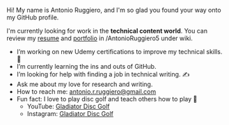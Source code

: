 Hi! My name is Antonio Ruggiero, and I'm so glad you found your way onto my GitHub profile. 

I'm currently looking for work in the **technical content world**. You can review my [resume](https://github.com/AntonioRuggiero5/AntonioRuggiero5/wiki/Resume#antonio-ruggiero) and [portfolio](https://github.com/AntonioRuggiero5/AntonioRuggiero5/wiki/Portfolio#antonio-ruggiero) in /AntonioRuggiero5 under wiki.

- I’m working on new Udemy certifications to improve my technical skills. 🧠
- I’m currently learning the ins and outs of GitHub.
- I’m looking for help with finding a job in technical writing. ✍️
- Ask me about my love for research and writing.
- How to reach me: antonio.r.ruggiero@gmail.com
- Fun fact: I love to play disc golf and teach others how to play 🥏
    - YouTube: [Gladiator Disc Golf](https://www.youtube.com/@GladiatorDiscGolf)
    - Instagram: [Gladiator Disc Golf](https://www.instagram.com/gladiatordiscgolf/)



